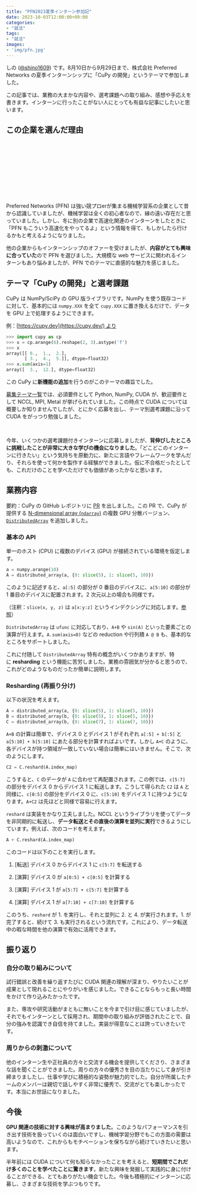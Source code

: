 ```yaml
---
title: "PFN2023夏季インターン参加記"
date: 2023-10-03T12:00:00+09:00
categories:
- "就活"
tags:
- "就活"
images:
- 'img/pfn.jpg'
---
```


しの ([@shino1609](https://twitter.com/shino1609)) です。8月10日から9月29日まで、株式会社 Preferred Networks の夏季インターンシップに「CuPy の開発」というテーマで参加しました。

この記事では、業務の大まかな内容や、選考課題への取り組み、感想や手応えを書きます。インターンに行ったことがない人にとっても有益な記事にしたいと思います。

## この企業を選んだ理由

<div class="iframely-embed"><div class="iframely-responsive" style="height: 140px; padding-bottom: 0; margin-top: 1.5em; margin-bottom: 1.5em;"><a href="https://www.preferred.jp/ja/news/internship2023/" data-iframely-url="//iframely.net/ptE20rS?card=small"></a></div></div><script async src="//iframely.net/embed.js"></script>

Preferred Networks (PFN) は強い競プロerが集まる機械学習系の企業として昔から認識していましたが、機械学習は全くの初心者なので、縁の遠い存在だと思っていました。しかし、冬に別の企業で高速化関連のインターンをしたときに「PFN もこういう高速化をやってるよ」という情報を得て、もしかしたら行けるかもと考えるようになりました。

他の企業からもインターンシップのオファーを受けましたが、**内容がとても興味に合っていた**ので PFN を選びました。大規模な web サービスに関われるインターンもあり悩みましたが、PFN でのテーマに直感的な魅力を感じました。

## テーマ「CuPy の開発」と選考課題

CuPy は NumPy/SciPy の GPU 版ライブラリです。NumPy を使う既存コードに対して、基本的には `numpy.XXX` を全て `cupy.XXX` に置き換えるだけで、データを GPU 上で処理するようにできます。

例：[https://cupy.dev](https://cupy.dev/) より

```py
>>> import cupy as cp
>>> x = cp.arange(6).reshape(2, 3).astype('f')
>>> x
array([[ 0.,  1.,  2.],
       [ 3.,  4.,  5.]], dtype=float32)
>>> x.sum(axis=1)
array([  3.,  12.], dtype=float32)
```

この CuPy に**新機能の追加**を行うのがこのテーマの趣旨でした。

[募集テーマ一覧](https://www.preferred.jp/wp-content/uploads/2023/03/831d7079054f3a9adf79bef7f143a578-1.pdf)では、必須要件として Python, NumPy, CUDA が、歓迎要件として NCCL, MPI, Metal が挙げられていました。この時点で CUDA については概要しか知りませんでしたが、とにかく応募を出し、テーマ別選考課題に沿って CUDA をがっつり勉強しました。

​

今年、いくつかの選考課題付きインターンに応募しましたが、**背伸びしたところに挑戦したことが非常に大きな学びの機会になりました**。「どこどこのインターンに行きたい」という気持ちを原動力に、新たに言語やフレームワークを学んだり、それらを使って何かを製作する経験ができました。仮に不合格だったとしても、これだけのことを学べただけでも価値があったかなと思います。

## 業務内容

要約：CuPy の GitHub レポジトリに [PR](https://github.com/cupy/cupy/pull/7881) を出しました。この PR で、CuPy が提供する [N-dimensional array (`ndarray`)](https://docs.cupy.dev/en/stable/reference/generated/cupy.ndarray.html) の複数 GPU 分散バージョン、[`DistributedArray`](https://cupy--7881.org.readthedocs.build/en/7881/reference/generated/cupyx.distributed.array.DistributedArray.html) を追加しました。

### 基本の API

単一のホスト (CPU) に複数のデバイス (GPU) が接続されている環境を仮定します。

```py
a = numpy.arange(10)
A = distributed_array(a, {0: slice(5), 1: slice(5, 10)})
```

このように記述すると、`a[:5]` の部分が 0 番目のデバイスに、`a[5:10]` の部分が 1 番目のデバイスに配置されます。2 次元以上の場合も同様です。

（注釈：`slice(x, y, z)` は `a[x:y:z]` というインデクシングに対応します。[参照](https://docs.python.org/3/library/functions.html#slice)）

`DistributedArray` は `ufunc` に対応しており、`A+B` や `sin(A)` といった要素ごとの演算が行えます。`A.sum(axis=0)` などの reduction や行列積 `A @ B` も、基本的なところをサポートしました。

これに付随して `DistributedArray` 特有の概念がいくつかありますが、特に **resharding** という機能に苦労しました。業務の雰囲気が分かると思うので、これがどのようなものだったか簡単に説明します。

### Resharding (再振り分け)

以下の状況を考えます。

```py
A = distributed_array(a, {0: slice(5), 1: slice(5, 10)})
B = distributed_array(b, {0: slice(5), 1: slice(5, 10)})
C = distributed_array(b, {0: slice(7), 1: slice(7, 10)})
```

`A+B` の計算は簡単で、デバイス 0 とデバイス 1 がそれぞれ `a[:5] + b[:5]` と `a[5:10] + b[5:10]` にあたる部分を計算すればよいです。しかし `A+C` のように、各デバイスが持つ領域が一致していない場合は簡単にはいきません。そこで、次のようにします。

```py
C2 = C.reshard(A.index_map)
```

こうすると、`C` のデータが `A` に合わせて再配置されます。この例では、`c[5:7]` の部分をデバイス 0 からデバイス 1 に転送します。こうして得られた `C2` は `A` と同様に、`c[0:5]` の部分をデバイス 0 に、`c[5:10]` をデバイス 1 に持つようになります。`A+C2` は先ほどと同様で容易に行えます。

`reshard` は実装をかなり工夫しました。NCCL というライブラリを使ってデータを非同期的に転送し、**データ転送とその直後の演算を並列に実行**できるようにしています。例えば、次のコードを考えます。

```py
A + C.reshard(A.index_map)
```

このコードは以下のことを実行します。

1. [転送] デバイス 0 からデバイス 1 に `c[5:7]` を転送する

2. [演算] デバイス 0 が `a[0:5] + c[0:5]` を計算する

3. [演算] デバイス 1 が `a[5:7] + c[5:7]` を計算する

4. [演算] デバイス 1 が `a[7:10] + c[7:10]` を計算する

このうち、`reshard` が 1. を実行し、それと並列に 2. と 4. が実行されます。1. が完了すると、続けて 3. も実行されるという流れです。これにより、データ転送中の暇な時間を他の演算で有効に活用できます。

## 振り返り

### 自分の取り組みについて

試行錯誤と改善を繰り返すたびに CUDA 関連の理解が深まり、やりたいことが成果として現れることにやりがいを感じました。できることならもっと長い時間をかけて作り込みたかったです。

また、専攻や研究活動がまともに無いことを今まで引け目に感じていましたが、それでもインターンとして採用され、期間中の取り組みが評価されたことで、自分の強みを認識でき自信を持てました。実装が得意なことは誇っていきたいです。

### 周りからの刺激について

他のインターン生や正社員の方々と交流する機会を提供してくださり、さまざまな話を聞くことができました。周りの方々の優秀さを目の当たりにして身が引き締まりましたし、仕事や学びに積極的な姿勢が魅力的でした。自分が所属したチームのメンバーは親切で話しやすく非常に優秀で、交流がとても楽しかったです。本当にお世話になりました。

## 今後

**GPU 関連の技術に対する興味が高まりました**。このようなパフォーマンスを引き出す技術を扱っていくのは面白いですし、機械学習分野でもこの方面の需要は高いようなので、これからもモチベーションを保ちながら続けていきたいと思います。

半年前には CUDA について何も知らなかったことを考えると、**短期間でこれだけ多くのことを学べたことに驚きます**。新たな興味を発掘して実践的に身に付けることができる、とてもありがたい機会でした。今後も積極的にインターンに応募し、さまざまな技術を学ぶつもりです。
